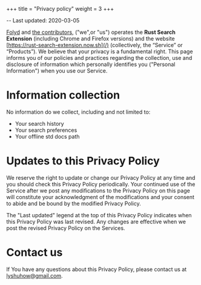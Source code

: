 +++
title = "Privacy policy"
weight = 3
+++


-- Last updated: 2020-03-05

[Folyd](https://github.com/folyd) and [the contributors](https://github.com/folyd/rust-search-extension/graphs/contributors), ("we",or "us") operates the **Rust Search Extension** (including Chrome and Firefox versions) and the website [https://rust-search-extension.now.sh](/) (collectively, the “Service” or “Products”). 
We believe that your privacy is a fundamental right. This page informs you of our policies and practices regarding the collection, use and disclosure of information which personally identifies you ("Personal Information") when you use our Service.

# Information collection

No information do we collect, including and not limited to:

- Your search history
- Your search preferences
- Your offline std docs path

# Updates to this Privacy Policy

We reserve the right to update or change our Privacy Policy at any time and you should check this Privacy Policy periodically. Your continued use of the Service after we post any modifications to the Privacy Policy on this page will constitute your acknowledgment of the modifications and your consent to abide and be bound by the modified Privacy Policy.

The "Last updated" legend at the top of this Privacy Policy indicates when this Privacy Policy was last revised. Any changes are effective when we post the revised Privacy Policy on the Services.

# Contact us

If You have any questions about this Privacy Policy, please contact us at [lyshuhow@gmail.com](mailto:lyshuhow@gmail.com).
